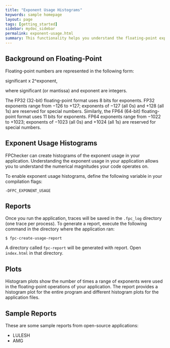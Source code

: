 ```yaml
---
title: "Exponent Usage Histograms"
keywords: sample homepage
layout: page
tags: [getting_started]
sidebar: mydoc_sidebar
permalink: exponent-usage.html
summary: This functionality helps you understand the floating-point exponent usage in your application.
---
```


## Background on Floating-Point

Floating-point numbers are represented in the following form:

significant x 2^exponent,

where significant (or mantissa) and exponent are integers.

The FP32 (32-bit) floating-point format uses 8 bits for exponents. FP32 exponents range from −126 to +127; exponents of −127 (all 0s) and +128 (all 1s) are reserved for special numbers. Similarly, the FP64 (64-bit) floating-point format uses 11 bits for exponents. FP64 exponents range from −1022 to +1023; exponents of −1023 (all 0s) and +1024 (all 1s) are reserved for special numbers.

## Exponent Usage Histograms

FPChecker can create histograms of the exponent usage in your application. Understanding the exponent usage in your application allows you to understand the numerical magnitudes your code operates on.

To enable exponent usage histograms, define the following variable in your compilation flags:

```
-DFPC_EXPONENT_USAGE
```

## Reports

Once you run the application, traces will be saved in the `.fpc_log` directory (one trace per process). To generate a report, execute the following command in the directory where the application ran:

```
$ fpc-create-usage-report
```

A directory called `fpc-report` will be generated with report. Open `index.html` in that directory.

## Plots

Histogram plots show the number of times a range of exponents were used in the floating-point operations of your application. The report provides a histogram plot for the entire program and different histogram plots for the application files.

## Sample Reports

These are some sample reports from open-source applications:
- LULESH
- AMG
